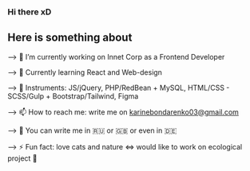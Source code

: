 ### Hi there xD
## Here is something about


<!--
**LivingTribunal18/Livingtribunal18** is a ✨ _special_ ✨ repository because its `README.md` (this file) appears on your GitHub profile.

-->
--> 🔭 I’m currently working on Innet Corp as a Frontend Developer

--> 🌱 Currently learning React and Web-design

--> :construction: Instruments: JS/jQuery, PHP/RedBean + MySQL, HTML/CSS - SCSS/Gulp + Bootstrap/Tailwind, Figma

--> 📫 How to reach me: write me on karinebondarenko03@gmail.com

--> :round_pushpin: You can write me in :ru: or :gb: or even in :de:

--> ⚡ Fun fact: love cats and nature <=> would like to work on ecological project :evergreen_tree:

